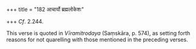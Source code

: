 +++
title = "182 आचार्यो ब्रह्मलोकेशः"

+++
*Cf*. 2.244.

This verse is quoted in *Vīramitrodaya* (Saṃskāra, p. 574), as setting
forth reasons for not quarelling with those mentioned in the preceding
verses.


